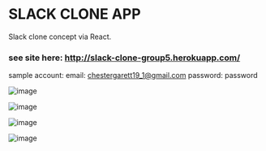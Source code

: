 # SLACK CLONE APP

Slack clone concept via React.

### see site here: http://slack-clone-group5.herokuapp.com/

sample account:
email: chestergarett19_1@gmail.com
password: password

![image](https://user-images.githubusercontent.com/71489331/137941731-ac9cb21f-c31f-4faa-804a-c1ad6e85e602.png)


![image](https://user-images.githubusercontent.com/71489331/137941809-6b76c1c6-2810-449a-ac8d-10b93ac12a30.png)

![image](https://user-images.githubusercontent.com/71489331/137942185-17d85063-81a9-4874-b276-ff983f7ba6db.png)

![image](https://user-images.githubusercontent.com/71489331/137942281-cca6669a-593b-4c5e-8e01-ebcfa645a0da.png)
